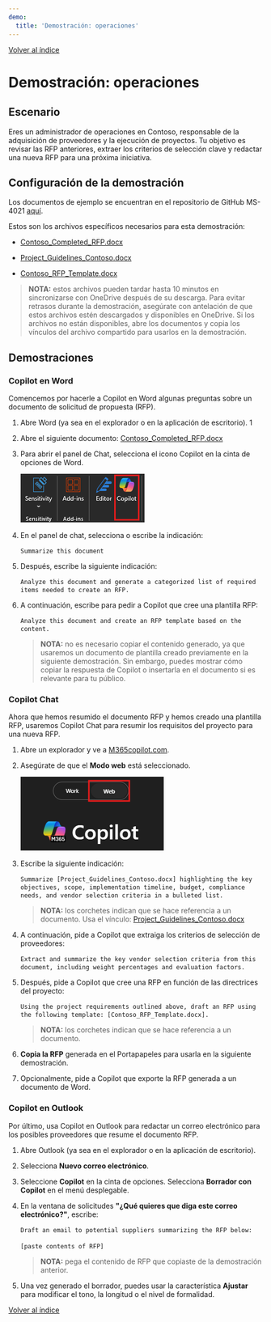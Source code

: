 ```yaml
---
demo:
  title: 'Demostración: operaciones'
---
```


[Volver al índice](https://microsoftlearning.github.io/MS-4021-Copilot-Immersion-Experience/)

# Demostración: operaciones

## Escenario

Eres un administrador de operaciones en Contoso, responsable de la adquisición de proveedores y la ejecución de proyectos. Tu objetivo es revisar las RFP anteriores, extraer los criterios de selección clave y redactar una nueva RFP para una próxima iniciativa.

## Configuración de la demostración

Los documentos de ejemplo se encuentran en el repositorio de GitHub MS-4021 [aquí](https://github.com/MicrosoftLearning/MS-4021-Copilot-Immersion-Experience/tree/master/ResourceFiles).

Estos son los archivos específicos necesarios para esta demostración:

- [Contoso_Completed_RFP.docx](https://github.com/MicrosoftLearning/MS-4021-Copilot-Immersion-Experience/raw/master/ResourceFiles/Contoso_Completed_RFP.docx)

- [Project_Guidelines_Contoso.docx](https://github.com/MicrosoftLearning/MS-4021-Copilot-Immersion-Experience/raw/master/ResourceFiles/Project_Guidelines_Contoso.docx)

- [Contoso_RFP_Template.docx](https://github.com/MicrosoftLearning/MS-4021-Copilot-Immersion-Experience/raw/master/ResourceFiles/Contoso_RFP_Template.docx)

> **NOTA:** estos archivos pueden tardar hasta 10 minutos en sincronizarse con OneDrive después de su descarga. Para evitar retrasos durante la demostración, asegúrate con antelación de que estos archivos estén descargados y disponibles en OneDrive. Si los archivos no están disponibles, abre los documentos y copia los vínculos del archivo compartido para usarlos en la demostración.

## Demostraciones

### Copilot en Word

Comencemos por hacerle a Copilot en Word algunas preguntas sobre un documento de solicitud de propuesta (RFP).

1. Abre Word (ya sea en el explorador o en la aplicación de escritorio).
1
1. Abre el siguiente documento: [Contoso_Completed_RFP.docx](https://github.com/MicrosoftLearning/MS-4021-Copilot-Immersion-Experience/raw/master/ResourceFiles/Contoso_Completed_RFP.docx)

1. Para abrir el panel de Chat, selecciona el icono Copilot en la cinta de opciones de Word.

    ![Captura de pantalla que muestra la pestaña Modo trabajo.](../Demos/Media/copilot-ribbon-word.png)

1. En el panel de chat, selecciona o escribe la indicación:

   ```text
   Summarize this document
   ```

1. Después, escribe la siguiente indicación:

   ```text
   Analyze this document and generate a categorized list of required items needed to create an RFP.
   ```

1. A continuación, escribe para pedir a Copilot que cree una plantilla RFP:

   ```text
   Analyze this document and create an RFP template based on the content.
   ```

    > **NOTA:** no es necesario copiar el contenido generado, ya que usaremos un documento de plantilla creado previamente en la siguiente demostración. Sin embargo, puedes mostrar cómo copiar la respuesta de Copilot o insertarla en el documento si es relevante para tu público.

### Copilot Chat

Ahora que hemos resumido el documento RFP y hemos creado una plantilla RFP, usaremos Copilot Chat para resumir los requisitos del proyecto para una nueva RFP.

1. Abre un explorador y ve a [M365copilot.com](https://m365copilot.com/).  

1. Asegúrate de que el **Modo web** está seleccionado.

    ![Captura de pantalla que muestra la pestaña modo web.](../Prompts/Media/web-mode.png)

1. Escribe la siguiente indicación:

   ```text
   Summarize [Project_Guidelines_Contoso.docx] highlighting the key objectives, scope, implementation timeline, budget, compliance needs, and vendor selection criteria in a bulleted list.
   ```

    > **NOTA:** los corchetes indican que se hace referencia a un documento. Usa el vínculo: [Project_Guidelines_Contoso.docx](https://github.com/MicrosoftLearning/MS-4021-Copilot-Immersion-Experience/raw/master/ResourceFiles/Project_Guidelines_Contoso.docx)

1. A continuación, pide a Copilot que extraiga los criterios de selección de proveedores:

   ```text
   Extract and summarize the key vendor selection criteria from this document, including weight percentages and evaluation factors.
   ```

1. Después, pide a Copilot que cree una RFP en función de las directrices del proyecto:

   ```text
   Using the project requirements outlined above, draft an RFP using the following template: [Contoso_RFP_Template.docx].
   ```

    > **NOTA:** los corchetes indican que se hace referencia a un documento.

1. **Copia la RFP** generada en el Portapapeles para usarla en la siguiente demostración.

1. Opcionalmente, pide a Copilot que exporte la RFP generada a un documento de Word.

### Copilot en Outlook

Por último, usa Copilot en Outlook para redactar un correo electrónico para los posibles proveedores que resume el documento RFP.

1. Abre Outlook (ya sea en el explorador o en la aplicación de escritorio).

1. Selecciona **Nuevo correo electrónico**.

1. Seleccione **Copilot** en la cinta de opciones. Selecciona **Borrador con Copilot** en el menú desplegable.

1. En la ventana de solicitudes **"¿Qué quieres que diga este correo electrónico?"**, escribe:

   ```text
   Draft an email to potential suppliers summarizing the RFP below:

   [paste contents of RFP]
   ```

    > **NOTA:** pega el contenido de RFP que copiaste de la demostración anterior.

1. Una vez generado el borrador, puedes usar la característica **Ajustar** para modificar el tono, la longitud o el nivel de formalidad.

[Volver al índice](https://microsoftlearning.github.io/MS-4021-Copilot-Immersion-Experience/)
